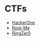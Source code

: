 # CTFs

- [HackerOne](https://www.hackthebox.eu/)
- [Root-Me](https://www.root-me.org/)
- [RingZer0](https://ringzer0ctf.com/)
